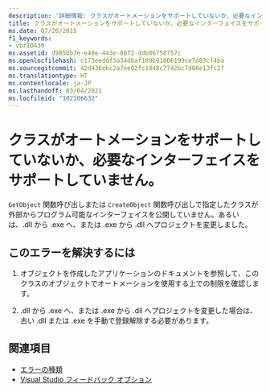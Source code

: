 ```yaml
---
description: '詳細情報: クラスがオートメーションをサポートしていないか、必要なインターフェイスをサポートしていません。'
title: クラスがオートメーションをサポートしていないか、必要なインターフェイスをサポートしていません。
ms.date: 07/20/2015
f1_keywords:
- vbrID430
ms.assetid: d985bb7e-e48e-443e-86f2-ddb86758757c
ms.openlocfilehash: c173eeddf3a34d6af169b91066199ce7d03cf4ba
ms.sourcegitcommit: 42d436ebc2a7ee02fc1848c7742bc7d80e13fc2f
ms.translationtype: HT
ms.contentlocale: ja-JP
ms.lasthandoff: 03/04/2021
ms.locfileid: "102106632"
---
```

# <a name="class-does-not-support-automation-or-does-not-support-expected-interface"></a>クラスがオートメーションをサポートしていないか、必要なインターフェイスをサポートしていません。

`GetObject` 関数呼び出しまたは `CreateObject` 関数呼び出しで指定したクラスが外部からプログラム可能なインターフェイスを公開していません。あるいは、.dll から .exe へ、または .exe から .dll へプロジェクトを変更しました。  
  
## <a name="to-correct-this-error"></a>このエラーを解決するには  
  
1. オブジェクトを作成したアプリケーションのドキュメントを参照して、このクラスのオブジェクトでオートメーションを使用する上での制限を確認します。  
  
2. .dll から .exe へ、または .exe から .dll へプロジェクトを変更した場合は、古い .dll または .exe を手動で登録解除する必要があります。  
  
## <a name="see-also"></a>関連項目

- [エラーの種類](../../programming-guide/language-features/error-types.md)
- [Visual Studio フィードバック オプション](/visualstudio/ide/feedback-options)
